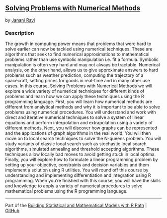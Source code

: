 ## [Solving Problems with Numerical Methods](https://app.pluralsight.com/library/courses/solving-problems-numerical-methods/table-of-contents)
by [Janani Ravi](https://app.pluralsight.com/profile/author/janani-ravi)

### Description
The growth in computing power means that problems that were hard to solve earlier can now be tackled using numerical techniques. These are algorithms that seek to find numerical approximations to mathematical problems rather than use symbolic manipulation i.e. fit a formula. Symbolic manipulation is often very hard and may not always be tractable. Numerical analysis, on the other hand, allows us to give approximate answers to hard problems such as weather prediction, computing the trajectory of a spacecraft, setting prices for goods in real-time and in many other use cases. In this course, Solving Problems with Numerical Methods we will explore a wide variety of numerical techniques for different kinds of problems and learn how we can apply these techniques using the R programming language. First, you will learn how numerical methods are different from analytical methods and why it is important to be able to solve problems using numerical procedures. You will understand and work with direct and iterative numerical techniques to solve a system of linear equations and perform interpolation and extrapolation using a variety of different methods. Next, you will discover how graphs can be represented and the applications of graph algorithms in the real world. You will then move on to local search techniques to solve the N-queens problem. You will study variants of classic local search such as stochastic local search algorithms, simulated annealing and threshold accepting algorithms. These techniques allow locally bad moves to avoid getting stuck in local optima. Finally, you will explore how to formulate a linear programming problem by setting up your objective, constraints and decision variables and them implement a solution using R utilities. You will round off this course by understanding and implementing differentiation and integration using R programming. When you’re finished with this course, you will have the skills and knowledge to apply a variety of numerical procedures to solve mathematical problems using the R programming language.

***

Part of the [Building Statistical and Mathematical Models with R Path](https://app.pluralsight.com/paths/skills/building-statistical-and-mathematical-models-with-r) | [GitHub](https://github.com/nathayoung/pluralsight/tree/master/Skill_Paths/Building_Statistical_and_Mathematical_Models_with_R)